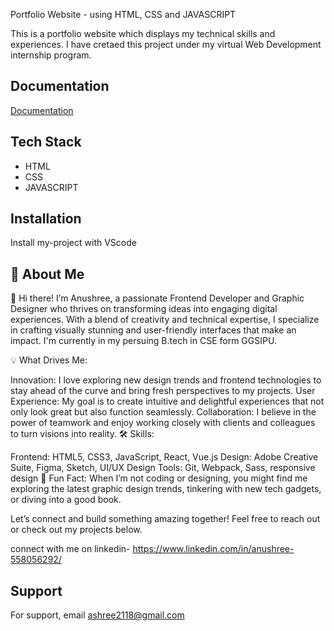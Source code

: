 
Portfolio Website - using HTML, CSS and JAVASCRIPT



This is a portfolio website which displays my technical skills and experiences. I have cretaed this project under my virtual Web Development internship program. 
## Documentation

[Documentation](https://docs.google.com/document/d/1hRjPhqowgtEUytDylJHEfUhjY8dDJr2AQqZWuSLm-6Q/edit?usp=sharing)


## Tech Stack

- HTML 
- CSS
- JAVASCRIPT




## Installation

Install my-project with VScode


    
## 🚀 About Me
👋 Hi there! I’m Anushree, a passionate Frontend Developer and Graphic Designer who thrives on transforming ideas into engaging digital experiences. With a blend of creativity and technical expertise, I specialize in crafting visually stunning and user-friendly interfaces that make an impact. I'm currently in my persuing B.tech in CSE form GGSIPU.

💡 What Drives Me:

Innovation: I love exploring new design trends and frontend technologies to stay ahead of the curve and bring fresh perspectives to my projects.
User Experience: My goal is to create intuitive and delightful experiences that not only look great but also function seamlessly.
Collaboration: I believe in the power of teamwork and enjoy working closely with clients and colleagues to turn visions into reality.
🛠️ Skills:

Frontend: HTML5, CSS3, JavaScript, React, Vue.js
Design: Adobe Creative Suite, Figma, Sketch, UI/UX Design
Tools: Git, Webpack, Sass, responsive design
🌟 Fun Fact: When I’m not coding or designing, you might find me exploring the latest graphic design trends, tinkering with new tech gadgets, or diving into a good book.

Let’s connect and build something amazing together! Feel free to reach out or check out my projects below.

connect with me on linkedin- https://www.linkedin.com/in/anushree-558056292/


## Support

For support, email ashree2118@gmail.com 


